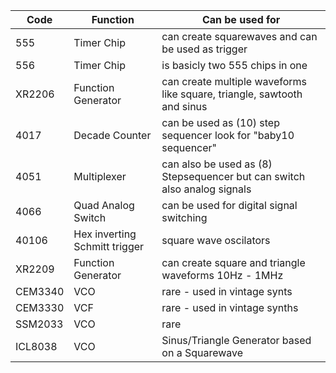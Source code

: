 | Code	   | Function	                     | Can be used for                                                           |
| -------- | ----------------------------- | ------------------------------------------------------------------------- |
| 555	     | Timer Chip	                   | can create squarewaves and can be used as trigger                         |
| 556	     | Timer Chip	                   | is basicly two 555 chips in one                                           |
| XR2206	 | Function Generator	           | can create multiple waveforms like square, triangle, sawtooth and sinus   |
| 4017	   | Decade Counter	               | can be used as (10) step sequencer look for "baby10 sequencer"            |
| 4051	   | Multiplexer	                 | can also be used as (8) Stepsequencer but can switch also analog signals  |
| 4066     | Quad Analog Switch            | can be used for digital signal switching                                  |
| 40106	   | Hex inverting Schmitt trigger | square wave oscilators                                                    |
| XR2209	 | Function Generator	           | can create square and triangle waveforms 10Hz - 1MHz                      |
| CEM3340	 | VCO	                         | rare - used in vintage synts                                              |
| CEM3330	 | VCF	                         | rare - used in vintage synths                                             |
| SSM2033	 | VCO	                         | rare                                                                      |
| ICL8038  | VCO                           | Sinus/Triangle Generator based on a Squarewave                            |
